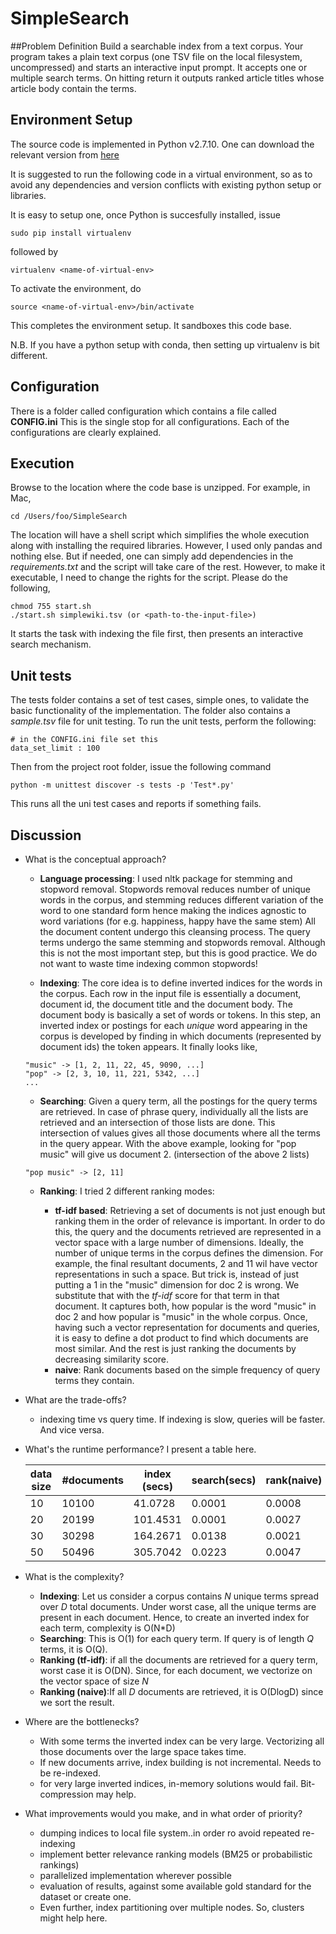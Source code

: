 # SimpleSearch

##Problem Definition
Build a searchable index from a text corpus. Your program takes a plain text corpus (one TSV file
on the local filesystem, uncompressed) and starts an interactive input prompt. It accepts one or
multiple search terms. On hitting return it outputs ranked article titles whose article body contain
the terms.



## Environment Setup
The source code is implemented in Python v2.7.10. One can download the relevant version
from [here](https://www.python.org/downloads/release/python-2710/)

It is suggested to run the following code in a virtual environment, so as to avoid any dependencies and
version conflicts with existing python setup or libraries.

It is easy to setup one, once Python is succesfully installed, issue
```
sudo pip install virtualenv
```
followed by
```
virtualenv <name-of-virtual-env>
```

To activate the environment, do
```
source <name-of-virtual-env>/bin/activate
```
This completes the environment setup. It sandboxes this code base.

N.B. If you have a python setup with conda, then setting up virtualenv is bit different.

## Configuration

There is a folder called configuration which contains a file called **CONFIG.ini**
This is the single stop for all configurations. Each of the configurations are  clearly explained.

## Execution

Browse to the location where the code base is unzipped. For example, in Mac,
```
cd /Users/foo/SimpleSearch
```

The location will have a shell script which simplifies the whole execution along with installing the required libraries.
However, I used only pandas and nothing else. But if needed, one can simply add dependencies in the
*requirements.txt* and the script will take care of the rest. However, to make it executable, I need to change the
rights for the script. Please do the following,
```
chmod 755 start.sh
./start.sh simplewiki.tsv (or <path-to-the-input-file>)
```
It starts the task with indexing the file first, then presents an interactive search mechanism.

## Unit tests
The tests folder contains a set of test cases, simple ones, to validate the basic functionality of the implementation.
The folder also contains a *sample.tsv* file for unit testing. To run the unit tests, perform the following:
```
# in the CONFIG.ini file set this
data_set_limit : 100
```
Then from the project root folder, issue the following command
```
python -m unittest discover -s tests -p 'Test*.py'
```

This runs all the uni test cases and reports if something fails.

## Discussion
* What is the conceptual approach?
  + **Language processing**: I used nltk package
   for stemming and stopword removal. Stopwords removal reduces number of unique words in the corpus, and stemming reduces
   different variation of the word to one standard form hence making the indices agnostic to word variations (for e.g. happiness, happy  have the same stem)
   All the document content undergo this cleansing process. The query terms undergo the same stemming and stopwords removal.
   Although this is not the most important step, but this is good practice. We do not want to waste time indexing common stopwords!

  + **Indexing**: The core idea is to define inverted indices for the words in the corpus.
  Each row in the input file is essentially a document, document id, the document title and the document body.
  The document body is basically a set of words or tokens. In this step, an inverted index or postings for each *unique* word appearing
  in the corpus is developed by finding in which documents (represented by document ids) the token appears. It finally looks like,
  ```
  "music" -> [1, 2, 11, 22, 45, 9090, ...]
  "pop" -> [2, 3, 10, 11, 221, 5342, ...]
  ...
  ```
  + **Searching**: Given a query term, all the postings for the query terms are retrieved.
  In case of phrase query, individually all the lists are retrieved and an intersection of those lists are done. This intersection of values
  gives all those documents where all the terms in the query appear. With the above example,
  looking for "pop music" will give us document 2. (intersection of the above 2 lists)
  ```
  "pop music" -> [2, 11]
  ```
  + **Ranking**:
  I tried 2 different ranking modes:

    - **tf-idf based**: Retrieving a set of documents is not just enough but ranking them in the order of
  relevance is important. In order to do this, the query and the documents retrieved are represented in a vector space with a large number of dimensions.
  Ideally, the number of unique terms in the corpus defines the dimension. For example, the final resultant documents, 2 and 11 wil have vector representations in such a space.
  But trick is, instead of just putting a 1 in the "music" dimension for doc 2 is wrong. We substitute that with the *tf-idf* score for that term in that document. It captures both, how popular is the word "music" in doc 2 and how popular is "music" in the whole corpus.
  Once, having such a vector representation for documents and queries, it is easy to define a dot product to find which documents are most similar.
  And the rest is just ranking the documents by decreasing similarity score.
    - **naive**: Rank documents based on the simple frequency of query terms they contain.

* What are the trade-offs?
  + indexing time vs query time. If indexing is slow, queries will be faster. And vice versa.

* What's the runtime performance?
  I present a table here.


   data size| #documents  | index (secs)  | search(secs)  | rank(naive) | rank(tf-idf)
   --- |---|---| ---|--- | ---
   10 | 10100 | 41.0728 | 0.0001  | 0.0008 | 3.3815
   20 | 20199 | 101.4531 | 0.0001  | 0.0027 | 18.2644
   30 | 30298 | 164.2671  | 0.0138 | 0.0021 | 30.2356
   50 | 50496 | 305.7042  | 0.0223 | 0.0047 | 81.714



* What is the complexity?
  + **Indexing**: Let us consider a corpus contains *N* unique terms spread over *D* total documents.
  Under worst case, all the unique terms are present in each document. Hence, to create an inverted index for each term, complexity is O(N*D)
  + **Searching**: This is O(1) for each query term. If query is of length *Q* terms, it is O(Q).
  + **Ranking (tf-idf)**: if all the documents are retrieved for a query term, worst case it is O(DN). Since, for each document, we vectorize on the vector space of size *N*
  + **Ranking (naive)**:If all *D* documents are retrieved, it is O(DlogD) since we sort the result.

* Where are the bottlenecks?
  + With some terms the inverted index can be very large. Vectorizing all those documents over the large space takes time.
  + If new documents arrive, index building is not incremental. Needs to be re-indexed.
  + for very large inverted indices, in-memory solutions would fail. Bit-compression may help.

* What improvements would you make, and in what order of priority?
  + dumping indices to local file system..in order ro avoid repeated re-indexing
  + implement better relevance ranking models (BM25 or probabilistic rankings)
  + parallelized implementation wherever possible
  + evaluation of results, against some available gold standard for the dataset or create one.
  + Even further, index partitioning over multiple nodes. So, clusters might help here.
